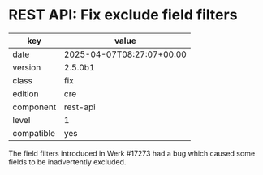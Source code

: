 [//]: # (werk v2)
# REST API: Fix exclude field filters

key        | value
---------- | ---
date       | 2025-04-07T08:27:07+00:00
version    | 2.5.0b1
class      | fix
edition    | cre
component  | rest-api
level      | 1
compatible | yes

The field filters introduced in Werk #17273 had a bug which caused some fields
to be inadvertently excluded.
